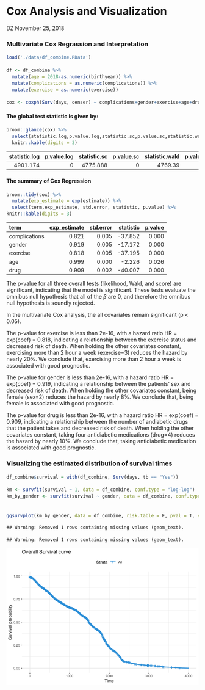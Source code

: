Cox Analysis and Visualization
================
DZ
November 25, 2018

### Multivariate Cox Regrassion and Interpretation

``` r
load('./data/df_combine.RData')

df <- df_combine %>% 
  mutate(age = 2018-as.numeric(birthyear)) %>% 
  mutate(complications = as.numeric(complications)) %>% 
  mutate(exercise = as.numeric(exercise))

cox <- coxph(Surv(days, censer) ~ complications+gender+exercise+age+drug, data =df)
```

#### The global test statistic is given by:

``` r
broom::glance(cox) %>%
  select(statistic.log,p.value.log,statistic.sc,p.value.sc,statistic.wald,p.value.wald,r.squared) %>% 
  knitr::kable(digits = 3)
```

|  statistic.log|  p.value.log|  statistic.sc|  p.value.sc|  statistic.wald|  p.value.wald|  r.squared|
|--------------:|------------:|-------------:|-----------:|---------------:|-------------:|----------:|
|       4901.174|            0|      4775.888|           0|         4769.39|             0|      0.028|

#### The summary of Cox Regression

``` r
broom::tidy(cox) %>% 
  mutate(exp_estimate = exp(estimate)) %>% 
  select(term,exp_estimate, std.error, statistic, p.value) %>% 
knitr::kable(digits = 3)
```

| term          |  exp\_estimate|  std.error|  statistic|  p.value|
|:--------------|--------------:|----------:|----------:|--------:|
| complications |          0.821|      0.005|    -37.852|    0.000|
| gender        |          0.919|      0.005|    -17.172|    0.000|
| exercise      |          0.818|      0.005|    -37.195|    0.000|
| age           |          0.999|      0.000|     -2.226|    0.026|
| drug          |          0.909|      0.002|    -40.007|    0.000|

The p-value for all three overall tests (likelihood, Wald, and score) are significant, indicating that the model is significant. These tests evaluate the omnibus null hypothesis that all of the *β* are 0, and therefore the omnibus null hypothesis is soundly rejected.

In the multivariate Cox analysis, the all covariates remain significant (p &lt; 0.05).

The p-value for exercise is less than 2e-16, with a hazard ratio HR = exp(coef) = 0.818, indicating a relationship between the exercise status and decreased risk of death. When holding the other covariates constant, exercising more than 2 hour a week (exercise=3) reduces the hazard by nearly 20%. We conclude that, exercising more than 2 hour a week is associated with good prognostic.

The p-value for gender is less than 2e-16, with a hazard ratio HR = exp(coef) = 0.919, indicating a relationship between the patients’ sex and decreased risk of death. When holding the other covariates constant, being female (sex=2) reduces the hazard by nearly 8%. We conclude that, being female is associated with good prognostic.

The p-value for drug is less than 2e-16, with a hazard ratio HR = exp(coef) = 0.909, indicating a relationship between the number of andiabetic drugs that the patient takes and decreased risk of death. When holding the other covariates constant, taking four antidiabetic medications (drug=4) reduces the hazard by nearly 10%. We conclude that, taking antidiabetic medication is associated with good prognostic.

### Visualizing the estimated distribution of survival times

``` r
df_combine$survival = with(df_combine, Surv(days, tb == "Yes"))

km <- survfit(survival ~ 1, data = df_combine, conf.type = "log-log")
km_by_gender <- survfit(survival ~ gender, data = df_combine, conf.type = "log-log")


ggsurvplot(km_by_gender, data = df_combine, risk.table = F, pval = T, ylab = "Probability of getting TB", ylim = c(0.9, 1.0), legend.labs = c("Male", "Female"))
```

    ## Warning: Removed 1 rows containing missing values (geom_text).

    ## Warning: Removed 1 rows containing missing values (geom_text).

![](cox_analysis_visualiztaion_files/figure-markdown_github/unnamed-chunk-4-1.png)
